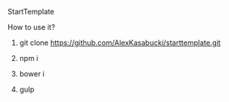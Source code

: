 StartTemplate

How to use it?

1. git clone https://github.com/AlexKasabucki/starttemplate.git

2. npm i

3. bower i

4. gulp